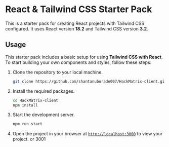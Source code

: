 # React & Tailwind CSS Starter Pack

This is a starter pack for creating React projects with Tailwind CSS configured. It uses React version **18.2** and Tailwind CSS version **3.2**.

## Usage

This starter pack includes a basic setup for using **Tailwind CSS with React**. To start building your own components and styles, follow these steps:

1. Clone the repository to your local machine.
    ```sh
    git clone https://github.com/shantanuborade007/HackMatrix-client.git
    ```

1. Install the required packages.
    ```sh
    cd HackMatrix-client
    npm install
    ```

1. Start the development server.
    ```sh
    npm run start
    ```
1. Open the project in your browser at [`http://localhost:3000`](http://localhost:3000) to view your project. or 3001
